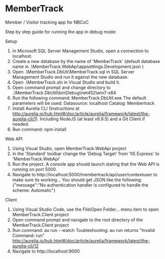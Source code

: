 # MemberTrack
Member / Visitor tracking app for NBCoC

Step by step guide for running the app in debug mode:

Setup

1. In Microsoft SQL Server Management Studio, open a connection to localhost.
2. Create a new database by the name of 'MemberTrack'  (default database name in .\MemberTrack.WebApi\appsettings.Development.json )
3. Open .\MemberTrack.DbUti\MemberTrack.sql in SQL Server Management Studio and run it against the new database.
4. Open .\MemberTrack.sln in Visual Studio and build it.
5. Open command prompt and change directory to .\MemberTrack.DbUtil\bin\Debug\net452\win7-x64
6. Run the following command:
	MemberTrack.DbUtil.exe
   The default parameters will be used:
      Datasource: localhost
	  Catalog: Membertrack
7. Install Aurelia CLI (Instructions at http://aurelia.io/hub.html#/doc/article/aurelia/framework/latest/the-aurelia-cli/1).
	  Including NodeJS (at least v6.9.5) and a Git Client if needed.
8. Run command: npm install
	


Web API

1. Using Visual Studio, open MemberTrack.WebApi project
2. In the 'Standard' toolbar change the 'Debug Target' from 'IIS Express' to 'MemberTrack.WebApi'
3. Run the project. A console app should launch stating that the Web API is running on port 5000.
4. Navigate to http://localhost:5000/membertrack/api/user/contextuser to make sure its working...
   You should get JSON like the following:
	{"message":"No authentication handler is configured to handle the scheme: Automatic"}


Client

1. Using Visual Studio Code, use the File\Open Folder... menu item to open MemberTrack.Client project
2. Open command prompt and navigate to the root directory of the MemberTrack.Client project
3. Run command: au run --watch
   Toubleshooting:  au run returns "Invalid Command: run"
   http://aurelia.io/hub.html#/doc/article/aurelia/framework/latest/the-aurelia-cli/12
4. Navigate to http://localhost:9000
